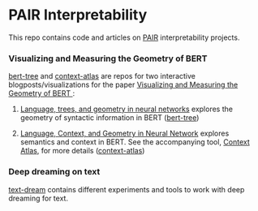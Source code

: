# PAIR Interpretability

This repo contains code and articles on [PAIR](https://ai.google/pair) interpretability projects.

### Visualizing and Measuring the Geometry of BERT
[bert-tree](https://github.com/PAIR-code/interpretability/tree/master/bert-tree) and [context-atlas](https://github.com/PAIR-code/interpretability/tree/master/context-atlas) are repos for two interactive blogposts/visualizations for the paper [Visualizing and Measuring the Geometry of BERT
](https://arxiv.org/abs/1906.02715):

1. [Language, trees, and geometry in neural networks](https://pair-code.github.io/interpretability/bert-tree/) explores the geometry of syntactic information in BERT ([bert-tree](https://github.com/PAIR-code/interpretability/tree/master/bert-tree))

2. [Language, Context, and Geometry in Neural Network](https://pair-code.github.io/interpretability/bert-tree/) explores semantics and context in BERT. See the accompanying tool, [Context Atlas](https://storage.googleapis.com/bert-wsd-vis/demo/index.html?#word=lie), for more details ([context-atlas](https://github.com/PAIR-code/interpretability/tree/master/context-atlas))


### Deep dreaming on text
[text-dream](https://github.com/PAIR-code/interpretability/tree/master/text-dream) contains different experiments and tools to work with deep dreaming
for text.
